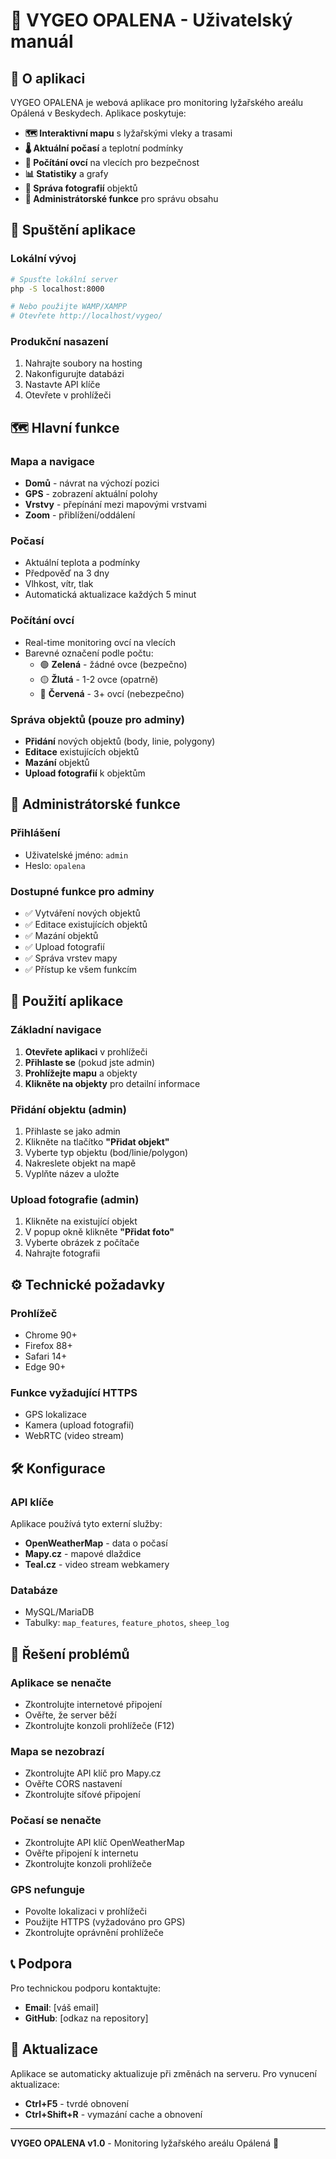 # 📖 VYGEO OPALENA - Uživatelský manuál

## 🎯 O aplikaci

VYGEO OPALENA je webová aplikace pro monitoring lyžařského areálu Opálená v Beskydech. Aplikace poskytuje:

- **🗺️ Interaktivní mapu** s lyžařskými vleky a trasami
- **🌡️ Aktuální počasí** a teplotní podmínky
- **🐑 Počítání ovcí** na vlecích pro bezpečnost
- **📊 Statistiky** a grafy
- **📸 Správa fotografií** objektů
- **🔐 Administrátorské funkce** pro správu obsahu

## 🚀 Spuštění aplikace

### Lokální vývoj
```bash
# Spusťte lokální server
php -S localhost:8000

# Nebo použijte WAMP/XAMPP
# Otevřete http://localhost/vygeo/
```

### Produkční nasazení
1. Nahrajte soubory na hosting
2. Nakonfigurujte databázi
3. Nastavte API klíče
4. Otevřete v prohlížeči

## 🗺️ Hlavní funkce

### **Mapa a navigace**
- **Domů** - návrat na výchozí pozici
- **GPS** - zobrazení aktuální polohy
- **Vrstvy** - přepínání mezi mapovými vrstvami
- **Zoom** - přiblížení/oddálení

### **Počasí**
- Aktuální teplota a podmínky
- Předpověď na 3 dny
- Vlhkost, vítr, tlak
- Automatická aktualizace každých 5 minut

### **Počítání ovcí**
- Real-time monitoring ovcí na vlecích
- Barevné označení podle počtu:
  - 🟢 **Zelená** - žádné ovce (bezpečno)
  - 🟡 **Žlutá** - 1-2 ovce (opatrně)
  - 🔴 **Červená** - 3+ ovcí (nebezpečno)

### **Správa objektů** (pouze pro adminy)
- **Přidání** nových objektů (body, linie, polygony)
- **Editace** existujících objektů
- **Mazání** objektů
- **Upload fotografií** k objektům

## 🔐 Administrátorské funkce

### **Přihlášení**
- Uživatelské jméno: `admin`
- Heslo: `opalena`

### **Dostupné funkce pro adminy**
- ✅ Vytváření nových objektů
- ✅ Editace existujících objektů
- ✅ Mazání objektů
- ✅ Upload fotografií
- ✅ Správa vrstev mapy
- ✅ Přístup ke všem funkcím

## 📱 Použití aplikace

### **Základní navigace**
1. **Otevřete aplikaci** v prohlížeči
2. **Přihlaste se** (pokud jste admin)
3. **Prohlížejte mapu** a objekty
4. **Klikněte na objekty** pro detailní informace

### **Přidání objektu** (admin)
1. Přihlaste se jako admin
2. Klikněte na tlačítko **"Přidat objekt"**
3. Vyberte typ objektu (bod/linie/polygon)
4. Nakreslete objekt na mapě
5. Vyplňte název a uložte

### **Upload fotografie** (admin)
1. Klikněte na existující objekt
2. V popup okně klikněte **"Přidat foto"**
3. Vyberte obrázek z počítače
4. Nahrajte fotografii

## ⚙️ Technické požadavky

### **Prohlížeč**
- Chrome 90+
- Firefox 88+
- Safari 14+
- Edge 90+

### **Funkce vyžadující HTTPS**
- GPS lokalizace
- Kamera (upload fotografií)
- WebRTC (video stream)

## 🛠️ Konfigurace

### **API klíče**
Aplikace používá tyto externí služby:
- **OpenWeatherMap** - data o počasí
- **Mapy.cz** - mapové dlaždice
- **Teal.cz** - video stream webkamery

### **Databáze**
- MySQL/MariaDB
- Tabulky: `map_features`, `feature_photos`, `sheep_log`

## 🐛 Řešení problémů

### **Aplikace se nenačte**
- Zkontrolujte internetové připojení
- Ověřte, že server běží
- Zkontrolujte konzoli prohlížeče (F12)

### **Mapa se nezobrazí**
- Zkontrolujte API klíč pro Mapy.cz
- Ověřte CORS nastavení
- Zkontrolujte síťové připojení

### **Počasí se nenačte**
- Zkontrolujte API klíč OpenWeatherMap
- Ověřte připojení k internetu
- Zkontrolujte konzoli prohlížeče

### **GPS nefunguje**
- Povolte lokalizaci v prohlížeči
- Použijte HTTPS (vyžadováno pro GPS)
- Zkontrolujte oprávnění prohlížeče

## 📞 Podpora

Pro technickou podporu kontaktujte:
- **Email**: [váš email]
- **GitHub**: [odkaz na repository]

## 🔄 Aktualizace

Aplikace se automaticky aktualizuje při změnách na serveru. Pro vynucení aktualizace:
- **Ctrl+F5** - tvrdé obnovení
- **Ctrl+Shift+R** - vymazání cache a obnovení

---

**VYGEO OPALENA v1.0** - Monitoring lyžařského areálu Opálená 🎿
